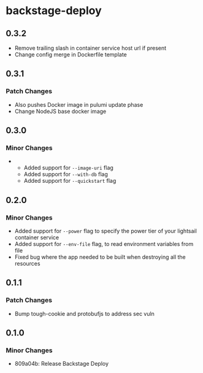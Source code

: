 # backstage-deploy

## 0.3.2

- Remove trailing slash in container service host url if present
- Change config merge in Dockerfile template

## 0.3.1

### Patch Changes

- Also pushes Docker image in pulumi update phase
- Change NodeJS base docker image

## 0.3.0

### Minor Changes

- - Added support for `--image-uri` flag
  - Added support for `--with-db` flag
  - Added support for `--quickstart` flag

## 0.2.0

### Minor Changes

- Added support for `--power` flag to specify the power tier of your lightsail
  container service
- Added support for `--env-file` flag, to read environment variables from file
- Fixed bug where the app needed to be built when destroying all the resources

## 0.1.1

### Patch Changes

- Bump tough-cookie and protobufjs to address sec vuln

## 0.1.0

### Minor Changes

- 809a04b: Release Backstage Deploy
